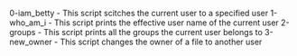 0-iam_betty - This script scitches the current user to a specified user
1-who_am_i - This script prints the effective user name of the current user
2-groups - This script prints all the groups the current user belongs to
3-new_owner - This script changes the owner of a file to another user
